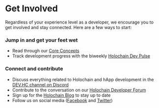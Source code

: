 # Get Involved

Regardless of your experience level as a developer, we encourage you to get involved and stay connected. Here are a few ways to start:

### Jump in and get your feet wet

* Read through our [Core Concepts](../concepts/)
* Track development progress with the biweekly [Holochain Dev Pulse](https://blog.holochain.org/tag/dev-pulse/)

### Connect and contribute

* Discuss everything related to Holochain and hApp development in the [DEV.HC channel on Discord](https://discord.gg/MwPvM4Vffg)
* Contribute to the conversation on our [Holochain Developer Forum](https://forum.holochain.org/)
* Sign up for the [Holochain Blog](http://blog.holochain.org#subscribe) to stay up to date
* Follow us on social media ([Facebook](https://www.facebook.com/holochain.design) and [Twitter](https://twitter.com/holochain))